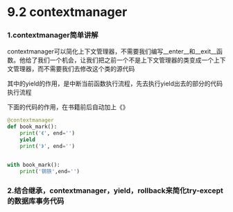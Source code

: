 # 9.2 contextmanager

### 1.contextmanager简单讲解
contextmanager可以简化上下文管理器，不需要我们编写\_\_enter\_\_和\_\_exit__函数。他给了我们一个机会，让我们把之前一个不是上下文管理器的类变成一个上下文管理器，而不需要我们去修改这个类的源代码

其中的yield的作用，是中断当前函数执行流程，先去执行yield出去的部分的代码执行流程

下面的代码的作用，在书籍前后自动加上《》
```python
@contextmanager
def book_mark():
    print('《', end='')
    yield
    print('》', end='')


with book_mark():
    print('钢铁',end='')
```

### 2.结合继承，contextmanager，yield，rollback来简化try-except的数据库事务代码



